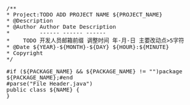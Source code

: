<span  style="font-family: Simsun,serif; font-size: 17px; ">

~~~
/**
* Project:TODO ADD PROJECT NAME ${PROJECT_NAME}
* @Description
* @Author Author Date Description
*         ------ ------ ------
*    TODO 开发人员邮箱前缀 调整时间 年-月-日 主要改动点>5字符   
* @Date ${YEAR}-${MONTH}-${DAY} ${HOUR}:${MINUTE}
* Copyright
*/

#if (${PACKAGE_NAME} && ${PACKAGE_NAME} != "")package ${PACKAGE_NAME};#end
#parse("File Header.java")
public class ${NAME} {
}

~~~

</span>